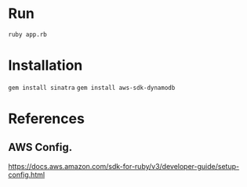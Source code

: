 # Run

`ruby app.rb`

# Installation

`gem install sinatra`
`gem install aws-sdk-dynamodb`

# References

## AWS Config.

https://docs.aws.amazon.com/sdk-for-ruby/v3/developer-guide/setup-config.html